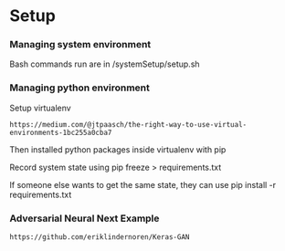 # Setup

### Managing system environment

Bash commands run are in /systemSetup/setup.sh

### Managing python environment

Setup virtualenv

`https://medium.com/@jtpaasch/the-right-way-to-use-virtual-environments-1bc255a0cba7`

Then installed python packages inside virtualenv with pip

Record system state using pip freeze > requirements.txt

If someone else wants to get the same state, they can use pip install -r requirements.txt

### Adversarial Neural Next Example

`https://github.com/eriklindernoren/Keras-GAN`

